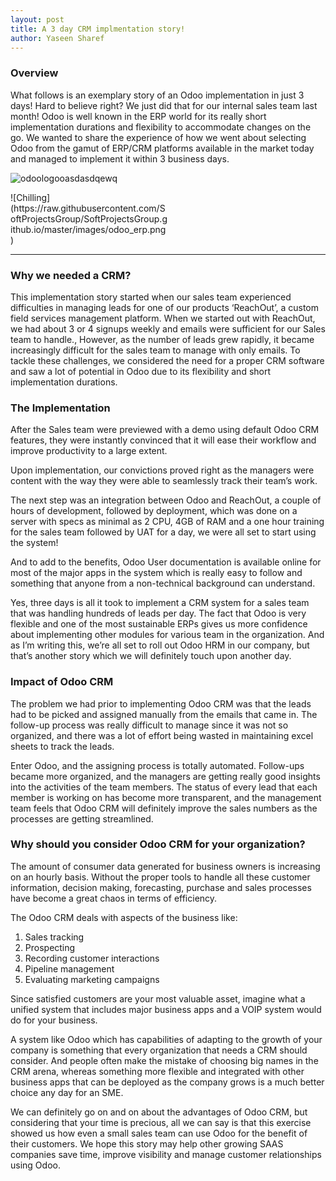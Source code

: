 ```yaml
---
layout: post
title: A 3 day CRM implmentation story!
author: Yaseen Sharef
---
```


### Overview
What follows is an exemplary story of an Odoo implementation in just 3 days! Hard to believe right? We just did that for our internal sales team last month!  Odoo is well known in the ERP world for its really short implementation durations and flexibility to accommodate changes on the go. We wanted to share the experience of how we went about selecting Odoo from the gamut of ERP/CRM platforms available in the market today and managed to implement it within 3 business days.

![odoologooasdasdqewq](https://raw.githubusercontent.com/SoftProjectsGroup/SoftProjectsGroup.github.io/master/images/odoo_erp.png)

<div style="width:50%">![Chilling](https://raw.githubusercontent.com/SoftProjectsGroup/SoftProjectsGroup.github.io/master/images/odoo_erp.png)</div>

-----

### Why we needed a CRM?

This implementation story started when our sales team experienced difficulties in managing leads for one of our products ‘ReachOut’, a custom field services management platform. When we started out with ReachOut, we had about 3 or 4 signups weekly and emails were sufficient for our Sales team to handle., However, as the number of leads grew rapidly, it became increasingly difficult for the sales team to manage with only emails. To tackle these challenges, we considered the need for a proper CRM software and saw a lot of potential in Odoo due to its flexibility and short implementation durations.

### The Implementation

After the Sales team were previewed with a demo using default Odoo CRM features, they were instantly convinced that it will ease their workflow and improve productivity to a large extent.

Upon implementation, our convictions proved right as the managers were content with the way they were able to seamlessly track their team’s work.

The next step was an integration between Odoo and ReachOut, a couple of hours of development, followed by deployment, which was done on a server with specs as minimal as 2 CPU, 4GB of RAM and a one hour training for the sales team followed by UAT for a day, we were all set to start using the system!

And to add to the benefits, Odoo User documentation is available online for most of the major apps in the system which is really easy to follow and something that anyone from a non-technical background can understand.

Yes, three days is all it took to implement a CRM system for a sales team that was handling hundreds of leads per day. The fact that Odoo is very flexible and one of the most sustainable ERPs gives us more confidence about implementing other modules for various team in the organization. And as I’m writing this, we’re all set to roll out Odoo HRM in our company, but that’s another story which we will definitely touch upon another day.

### Impact of Odoo CRM

The problem we had prior to implementing Odoo CRM was that the leads had to be picked and assigned manually from the emails that came in. The follow-up process was really difficult to manage since it was not so organized, and there was a lot of effort being wasted in maintaining excel sheets to track the leads.

Enter Odoo, and the assigning process is totally automated. Follow-ups became more organized, and the managers are getting really good insights into the activities of the team members. The status of every lead that each member is working on has become more transparent, and the management team feels that Odoo CRM will definitely improve the sales numbers as the processes are getting streamlined.

### Why should you consider Odoo CRM for your organization?

The amount of consumer data generated for business owners is increasing on an hourly basis. Without the proper tools to handle all these customer information, decision making, forecasting, purchase and sales processes have become a great chaos in terms of efficiency.

The Odoo CRM deals with aspects of the business like:

1. Sales tracking
2. Prospecting
3. Recording customer interactions
4. Pipeline management
5. Evaluating marketing campaigns

Since satisfied customers are your most valuable asset, imagine what a unified system that includes major business apps and a VOIP system would do for your business.

A system like Odoo which has capabilities of adapting to the growth of your company is something that every organization that needs a CRM should consider. And people often make the mistake of choosing big names in the CRM arena, whereas something more flexible and integrated with other business apps that can be deployed as the company grows is a much better choice any day for an SME.

We can definitely go on and on about the advantages of Odoo CRM, but considering that your time is precious, all we can say is that this exercise showed us how even a small sales team can use Odoo for the benefit of their customers. We hope this story may help other growing SAAS companies save time, improve visibility and manage customer relationships using Odoo.

